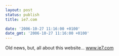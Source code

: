 ```yaml
---
layout: post
status: publish
title: ie7.com

date: '2006-10-27 11:16:00 +0100'
date_gmt: '2006-10-27 11:16:00 +0100'
---
```

Old news, but, all about this website... <a href="http://www.ie7.com/" target="_blank">www.ie7.com</a>
